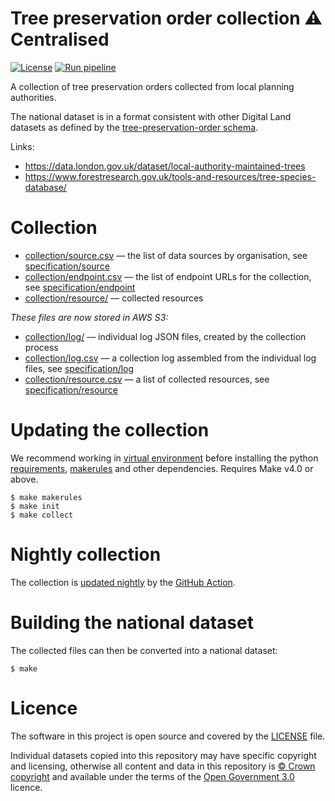 # Tree preservation order collection  ⚠️ Centralised

[![License](https://img.shields.io/github/license/mashape/apistatus.svg)](https://github.com/digital-land/tree-preservation-order-collection/blob/main/LICENSE)
[![Run pipeline](https://github.com/digital-land/tree-preservation-order-collection/actions/workflows/run.yml/badge.svg)](https://github.com/digital-land/tree-preservation-order-collection/actions/workflows/run.yml)

A collection of tree preservation orders collected from local planning authorities.

The national dataset is in a format consistent with other Digital Land datasets as defined by the [tree-preservation-order schema](https://digital-land.github.io/specification/schema/tree-preservation-order/).

Links:
* https://data.london.gov.uk/dataset/local-authority-maintained-trees
* https://www.forestresearch.gov.uk/tools-and-resources/tree-species-database/

# Collection

* [collection/source.csv](collection/source.csv) — the list of data sources by organisation, see [specification/source](https://digital-land.github.io/specification/schema/source/)
* [collection/endpoint.csv](collection/endpoint.csv) — the list of endpoint URLs for the collection, see [specification/endpoint](https://digital-land.github.io/specification/schema/endpoint)
* [collection/resource/](collection/resource/) — collected resources

*These files are now stored in AWS S3:*

* [collection/log/](https://files.planning.data.gov.uk/tree-preservation-order-collection/collection/log/) — individual log JSON files, created by the collection process
* [collection/log.csv](https://files.planning.data.gov.uk/tree-preservation-order-collection/collection/log.csv) — a collection log assembled from the individual log files, see [specification/log](https://files.planning.data.gov.uk/tree-preservation-order-collection/https://digital-land.github.io/specification/schema/log)
* [collection/resource.csv](https://files.planning.data.gov.uk/tree-preservation-order-collection/collection/resource.csv) — a list of collected resources, see [specification/resource](https://files.planning.data.gov.uk/tree-preservation-order-collection/https://digital-land.github.io/specification/schema/resource)

# Updating the collection

We recommend working in [virtual environment](http://docs.python-guide.org/en/latest/dev/virtualenvs/) before installing the python [requirements](requirements.txt), [makerules](https://github.com/digital-land/makerules) and other dependencies. Requires Make v4.0 or above.

    $ make makerules
    $ make init
    $ make collect

# Nightly collection

The collection is [updated nightly](https://github.com/digital-land/tree-preservation-order-collection/actions) by the [GitHub Action](.github/workflows/run.yml).

# Building the national dataset

The collected files can then be converted into a national dataset:

    $ make

# Licence

The software in this project is open source and covered by the [LICENSE](LICENSE) file.

Individual datasets copied into this repository may have specific copyright and licensing, otherwise all content and data in this repository is
[© Crown copyright](http://www.nationalarchives.gov.uk/information-management/re-using-public-sector-information/copyright-and-re-use/crown-copyright/)
and available under the terms of the [Open Government 3.0](https://www.nationalarchives.gov.uk/doc/open-government-licence/version/3/) licence.
